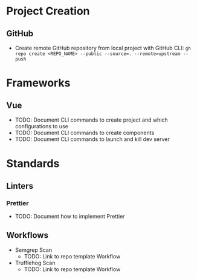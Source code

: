 # Project Creation

## GitHub

- Create remote GitHub repository from local project with GitHub CLI: `gh repo create <REPO_NAME> --public --source=. --remote=upstream --push`

# Frameworks

## Vue

- TODO: Document CLI commands to create project and which configurations to use
- TODO: Document CLI commands to create components
- TODO: Document CLI commands to launch and kill dev server

# Standards

## Linters

### Prettier

- TODO: Document how to implement Prettier

## Workflows

- Semgrep Scan
    - TODO: Link to repo template Workflow
- Trufflehog Scan
    - TODO: Link to repo template Workflow
